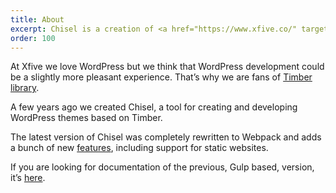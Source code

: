 ```yaml
---
title: About
excerpt: Chisel is a creation of <a href="https://www.xfive.co/" target="_blank">Xfive</a>, a web development studio specializing in modern WordPress development.
order: 100
---
```


At Xfive we love WordPress but we think that WordPress development could be a slightly more pleasant experience. That’s why we are fans of [Timber library](https://upstatement.com/timber/). 

A few years ago we created Chisel, a tool for creating and developing WordPress themes based on Timber.

The latest version of Chisel was completely rewritten to Webpack and adds a bunch of new [features](https://rewrite-with-webpack-docs-redesign--getchisel.netlify.app/docs/features), including support for static websites.

If you are looking for documentation of the previous, Gulp based, version, it’s [here](https://old.getchisel.co/).
